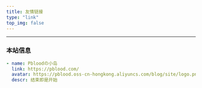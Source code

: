 ```yaml
---
title: 友情链接
type: "link"
top_img: false
---
```


---
### 本站信息
```yml
- name: Pbloodの小岛
  link: https://pblood.com/
  avatar: https://pblood.oss-cn-hongkong.aliyuncs.com/blog/site/logo.png
  descr: 结束即是开始
```